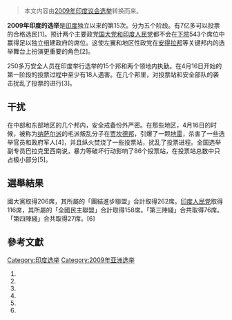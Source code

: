 > 本文内容由[2009年印度议会选举](https://zh.wikipedia.org/wiki/2009年印度议会选举)转换而来。


**2009年印度的选举**是[印度](../Page/印度.md "wikilink")独立以来的第15次。分为五个阶段。有7亿多可以投票的合格选民\[1\]。预计两个主要政党[国大党和](https://zh.wikipedia.org/wiki/国大党 "wikilink")[印度人民党](../Page/印度人民党.md "wikilink")都不会在[下院](../Page/人民院_\(印度\).md "wikilink")543个席位中赢得足以独立组建政府的席位。这使左翼和地区性政党在[安得拉邦](../Page/安得拉邦.md "wikilink")等关键邦内的选举舞台上扮演更重要的角色\[2\]。

250多万安全人员在印度举行选举的15个邦和两个领地内执勤。在4月16日开始的第一阶段的投票过程中至少有18人遇害。在几个邦里，对投票站和安全部队的袭击扰乱了投票的进行\[3\]。

## 干扰

在中部和东部地区的几个邦内，安全戒备份外严密。在那些地区，4月16日的时候，被称为[纳萨尔派](../Page/纳萨尔派.md "wikilink")的毛派叛乱分子在[贾坎德邦](../Page/贾坎德邦.md "wikilink")，引爆了一颗[地雷](../Page/地雷.md "wikilink")，杀害了一些选举官员和政府军人\[4\]，并且纵火焚烧了一些投票站，扰乱了投票进程。全国选举副专员巴拉克里西南说，暴力等破坏行动影响了86个投票站，在投票站总数中只占极小部分\[5\]。

## 選舉結果

國大黨取得206席，其所屬的「團結進步聯盟」合計取得262席。[印度人民党](../Page/印度人民党.md "wikilink")取得116席，其所屬的「全國民主聯盟」合計取得158席。「第三陣綫」合共取得76席。「第四陣綫」合共取得27席。\[6\]

## 參考文獻

<div class="references-small">

<references />

</div>

[Category:印度选举](https://zh.wikipedia.org/wiki/Category:印度选举 "wikilink") [Category:2009年亚洲选举](https://zh.wikipedia.org/wiki/Category:2009年亚洲选举 "wikilink")

1.
2.
3.
4.
5.
6.